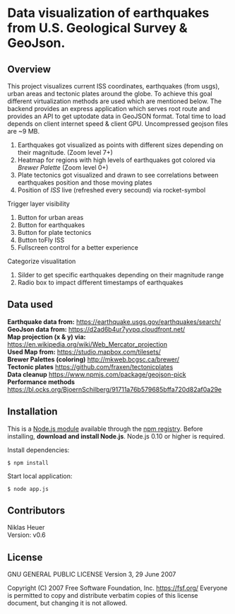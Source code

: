 
# Data visualization of earthquakes from U.S. Geological Survey & GeoJson.

## Overview

This project visualizes current ISS coordinates, earthquakes (from usgs), urban areas and 
tectonic plates around the globe. To achieve this goal different 
virtualization methods are used which are mentioned below. 
The backend provides an express application which serves root route and provides an API 
to get uptodate data in GeoJSON format. Total time to load depends on client internet speed & client GPU.
Uncompressed geojson files are ~9 MB.

1. Earthquakes got visualized as points with different sizes depending on their magnitude. (Zoom level 7+)
2. Heatmap for regions with high levels of earthquakes got colored via *Brewer Palette* (Zoom level 0+)
3. Plate tectonics got visualized and drawn to see correlations between earthquakes position and those moving plates
4. Position of *ISS* live (refreshed every secound) via rocket-symbol

Trigger layer visibility
1. Button for urban areas
2. Button for earthquakes
3. Button for plate tectonics
4. Button toFly ISS
5. Fullscreen control for a better experience

Categorize visualitation
1. Silder to get specific earthquakes depending on their magnitude range
2. Radio box to impact different timestamps of earthquakes

## Data used
  
**Earthquake data from:** https://earthquake.usgs.gov/earthquakes/search/ <br/>
**GeoJson data from:** https://d2ad6b4ur7yvpq.cloudfront.net/ <br/>
**Map projection (x & y) via:** https://en.wikipedia.org/wiki/Web_Mercator_projection <br/>
**Used Map from:** https://studio.mapbox.com/tilesets/ <br/>
**Brewer Palettes (coloring)** http://mkweb.bcgsc.ca/brewer/ <br/>
**Tectonic plates** https://github.com/fraxen/tectonicplates <br/>
**Data cleanup** https://www.npmjs.com/package/geojson-pick <br/>
**Performance methods** https://bl.ocks.org/BjoernSchilberg/91711a76b579685bffa720d82af0a29e

## Installation

This is a [Node.js module](https://nodejs.org/en/) available through the [npm registry](https://www.npmjs.com/).
Before installing, **download and install Node.js**. Node.js 0.10 or higher is required.

Install dependencies:
```
$ npm install
```
Start local application:
```
$ node app.js
```

## Contributors

Niklas Heuer <br/>
Version: v0.6

## License

GNU GENERAL PUBLIC LICENSE Version 3, 29 June 2007

Copyright (C) 2007 Free Software Foundation, Inc. <https://fsf.org/>
Everyone is permitted to copy and distribute verbatim copies
of this license document, but changing it is not allowed.
